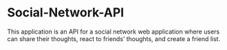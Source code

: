 # Social-Network-API
This application is an API for a social network web application where users can share their thoughts, react to friends’ thoughts, and create a friend list.
